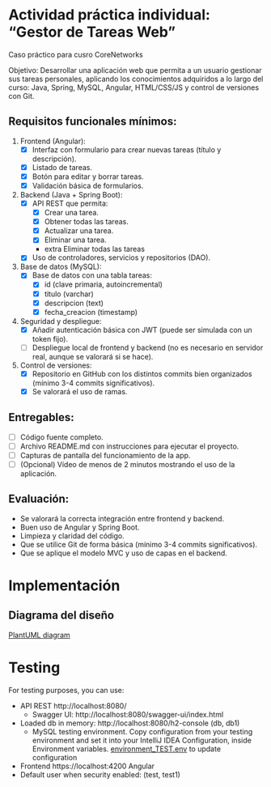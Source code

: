 # Actividad práctica individual: “Gestor de Tareas Web”
Caso práctico para cusro CoreNetworks

Objetivo:
Desarrollar una aplicación web que permita a un usuario gestionar sus tareas personales, aplicando los conocimientos adquiridos a lo largo del curso: Java, Spring, MySQL, Angular, HTML/CSS/JS y control de versiones con Git.

## Requisitos funcionales mínimos:
1. Frontend (Angular):
   - [X] Interfaz con formulario para crear nuevas tareas (título y descripción).
   - [X] Listado de tareas.
   - [X] Botón para editar y borrar tareas.
   - [X] Validación básica de formularios.
2. Backend (Java + Spring Boot): 
   - [X] API REST que permita:
       - [X] Crear una tarea.
       - [X] Obtener todas las tareas.
       - [X] Actualizar una tarea.
       - [X] Eliminar una tarea.
       - extra Eliminar todas las tareas
   - [X] Uso de controladores, servicios y repositorios (DAO).
3. Base de datos (MySQL):
   - [X] Base de datos con una tabla tareas:
      - [X] id (clave primaria, autoincremental)
      - [X] titulo (varchar)
      - [X] descripcion (text)
      - [X] fecha_creacion (timestamp)
4. Seguridad y despliegue:
   - [X] Añadir autenticación básica con JWT (puede ser simulada con un token fijo).
   - [ ] Despliegue local de frontend y backend (no es necesario en servidor real, aunque se valorará si se hace).
5. Control de versiones:
   - [X] Repositorio en GitHub con los distintos commits bien organizados (mínimo 3-4 commits significativos).
   - [X] Se valorará el uso de ramas.

## Entregables:
- [ ] Código fuente completo.
- [ ] Archivo README.md con instrucciones para ejecutar el proyecto.
- [ ] Capturas de pantalla del funcionamiento de la app.
- [ ] (Opcional) Vídeo de menos de 2 minutos mostrando el uso de la aplicación.

## Evaluación:
- Se valorará la correcta integración entre frontend y backend.
- Buen uso de Angular y Spring Boot.
- Limpieza y claridad del código.
- Que se utilice Git de forma básica (mínimo 3-4 commits significativos).
- Que se aplique el modelo MVC y uso de capas en el backend.

# Implementación
## Diagrama del diseño 
[PlantUML diagram](https:////www.plantuml.com/plantuml/png/XLPjRzis4FxkNy5Xm21ZJPeLQn4OWbQdJL1tIHeuoVPX60fAFBj4A58WgIp6bl--eyI8eMYbUP7CUvvx9tb-RopLjgt5x0S66ow1D9hNLE--ti4kUvYJl2poIWcb5p-MnyVlVi7bJmWL-UjEMf27_7LP3DeRfO5lvQ3jLMdtawWU3deeQMlvN0KsxXTLQc2S7cYeb6QHxgoXrHtT0Zd1zwba9C_NK5agjmAAWlmxuCkcGMoZ10FT0RDAK6F83JLtvaye4SS_mIjgkPA84_8pgIcNsRNLN6x_-dk-8FUAizdZJ2eBnAfcGOIggFYcZ5qS7nqVXMWg9QrMGe16fsV1AI6zrukTy_iXi1n4o04neEzv1GlFkEwN2BfmchR401FbBEBEFNaBTYc40qms9mko1jCeQU1KMcvt-JatDkyLYoAekFN9RiKoBkqyKV9yJwUCkQLtF_QHqDk6KGjEueo_ycbypma30HQYi5979qe9e3BM2Tad_DySyt7s61hcwpxPhL3VeLKQ6cMuLNgty8pr84aQ5g7PM33Li-TDcknHZq_snCClzo2mfclkYpnPOtSuncKDDHfN5es2tj0Aakf4uEU61iINuXLP8Ru5ZPPyD1ik6SQI5Yt0NIeELuqxuLJ4EHjw3qdLebmx0zupKdo-SJ6cwb0hfBoqkOPTnTd2fUzNbbi12z9VGLx6m5IQTqcCa4e3TUAFr0BMmTrDxkCDhs4Sa7LTOoM6X0nQKWC-AEXEI8_tGKNJW3FCyFPszH4rhtxtDuUFye_b-iEdvJfxy_Rjd5n-kI6Nj-VdZX257D4SEeJzbNLntwmkJgzlbXTNsRlvKzYpvC8yF2n6TsIqSdYwiyO2Sd3mNn7lCMmiF5YGpAJiODDZAEahbN9p9FSOMlnyjPn5vJ_JcCbBuuhwSPLi5nnI-7dV1FhrpT7HG5khreB1vPF11XycSKV8ay8dLSEpvQdMIdVLHuTOfkB9OlzofUXLtCEjl4Q0lQ1xkdKQKgNgHacGreHKHq41HQ4NuGvtPRcawD2TaQQrMR-17f-fd2bbOvNMVbFwIMCaTXkALZP1UOq1Nb0k435yAwa8YiAcGB1upkKTC2xtcto6fcQdGQiOtGMBevHNplAgSjzQOc_NkjeVnbAaALU2LtTdhQpSKPpqTGR0IkpVs5LYpjq9gRG6O_Qn_w5QShbDv09BaiJY_aTpUt87TTCfdjpExXPicB9VIcU5bWBoOc0qodIKp3rw5jr7QyUiWUH4WHXcQYRRkWGTirFUH7191VnecKm_QXL3Yxtxf54cJ9BHb8d0PD0WwbuXjlwcUm-IjRNu7m00)
<!-- To update this diagram:
1. edit [diagram.plantuml](src/main/resources/diagram.plantuml)
2. chek it here https://www.plantuml.com/plantuml/uml/ 
3. get the url and replace it
-->

# Testing
For testing purposes, you can use:
- API REST http://localhost:8080/
  - Swagger UI: http://localhost:8080/swagger-ui/index.html
- Loaded db in memory: http://localhost:8080/h2-console (db, db1)
  - MySQL testing environment. Copy configuration from your testing environment and set it into your IntelliJ IDEA Configuration, inside Environment variables. [environment_TEST.env](src/main/resources/environment_TEST.env) to update configuration
- Frontend https://localhost:4200 Angular
- Default user when security enabled: (test, test1)
